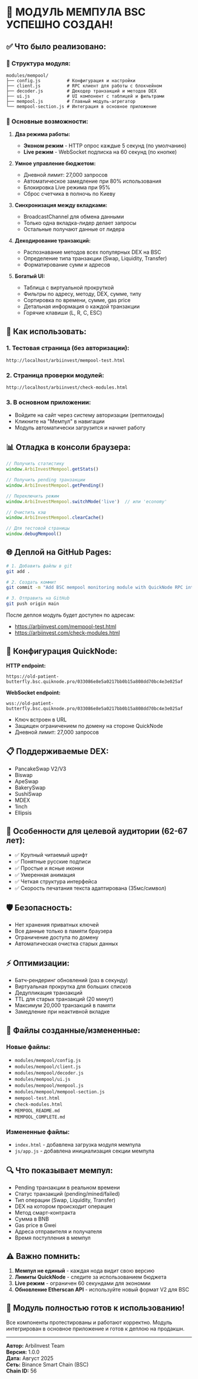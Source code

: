 # 🎉 МОДУЛЬ МЕМПУЛА BSC УСПЕШНО СОЗДАН!

## ✅ Что было реализовано:

### 📁 Структура модуля:
```
modules/mempool/
├── config.js          # Конфигурация и настройки
├── client.js          # RPC клиент для работы с блокчейном
├── decoder.js         # Декодер транзакций и методов DEX
├── ui.js              # UI компонент с таблицей и фильтрами
├── mempool.js         # Главный модуль-агрегатор
└── mempool-section.js # Интеграция в основное приложение
```

### 🚀 Основные возможности:

1. **Два режима работы:**
   - **Эконом режим** - HTTP опрос каждые 5 секунд (по умолчанию)
   - **Live режим** - WebSocket подписка на 60 секунд (по кнопке)

2. **Умное управление бюджетом:**
   - Дневной лимит: 27,000 запросов
   - Автоматическое замедление при 80% использования
   - Блокировка Live режима при 95%
   - Сброс счетчика в полночь по Киеву

3. **Синхронизация между вкладками:**
   - BroadcastChannel для обмена данными
   - Только одна вкладка-лидер делает запросы
   - Остальные получают данные от лидера

4. **Декодирование транзакций:**
   - Распознавание методов всех популярных DEX на BSC
   - Определение типа транзакции (Swap, Liquidity, Transfer)
   - Форматирование сумм и адресов

5. **Богатый UI:**
   - Таблица с виртуальной прокруткой
   - Фильтры по адресу, методу, DEX, сумме, типу
   - Сортировка по времени, сумме, gas price
   - Детальная информация о каждой транзакции
   - Горячие клавиши (L, R, C, ESC)

## 🔧 Как использовать:

### 1. Тестовая страница (без авторизации):
```
http://localhost/arbiinvest/mempool-test.html
```

### 2. Страница проверки модулей:
```
http://localhost/arbiinvest/check-modules.html
```

### 3. В основном приложении:
- Войдите на сайт через систему авторизации (рептилоиды)
- Кликните на "Мемпул" в навигации
- Модуль автоматически загрузится и начнет работу

## 📊 Отладка в консоли браузера:

```javascript
// Получить статистику
window.ArbiInvestMempool.getStats()

// Получить pending транзакции
window.ArbiInvestMempool.getPending()

// Переключить режим
window.ArbiInvestMempool.switchMode('live')  // или 'economy'

// Очистить кэш
window.ArbiInvestMempool.clearCache()

// Для тестовой страницы
window.debugMempool()
```

## 🌐 Деплой на GitHub Pages:

```bash
# 1. Добавить файлы в git
git add .

# 2. Создать коммит
git commit -m "Add BSC mempool monitoring module with QuickNode RPC integration"

# 3. Отправить на GitHub
git push origin main
```

После деплоя модуль будет доступен по адресам:
- https://arbiinvest.com/mempool-test.html
- https://arbiinvest.com/check-modules.html

## 🔑 Конфигурация QuickNode:

**HTTP endpoint:**
```
https://old-patient-butterfly.bsc.quiknode.pro/033086e8e5a0217bb0b15a808dd70bc4e3e025af
```

**WebSocket endpoint:**
```
wss://old-patient-butterfly.bsc.quiknode.pro/033086e8e5a0217bb0b15a808dd70bc4e3e025af
```

- Ключ встроен в URL
- Защищен ограничением по домену на стороне QuickNode
- Дневной лимит: 27,000 запросов

## 📋 Поддерживаемые DEX:

- PancakeSwap V2/V3
- Biswap
- ApeSwap
- BakerySwap
- SushiSwap
- MDEX
- 1inch
- Ellipsis

## 🎯 Особенности для целевой аудитории (62-67 лет):

- ✅ Крупный читаемый шрифт
- ✅ Понятные русские подписи
- ✅ Простые и ясные иконки
- ✅ Умеренная анимация
- ✅ Четкая структура интерфейса
- ✅ Скорость печатания текста адаптирована (35мс/символ)

## 🛡️ Безопасность:

- Нет хранения приватных ключей
- Все данные только в памяти браузера
- Ограничение доступа по домену
- Автоматическая очистка старых данных

## ⚡ Оптимизации:

- Батч-рендеринг обновлений (раз в секунду)
- Виртуальная прокрутка для больших списков
- Дедупликация транзакций
- TTL для старых транзакций (20 минут)
- Максимум 20,000 транзакций в памяти
- Замедление при неактивной вкладке

## 📝 Файлы созданные/измененные:

### Новые файлы:
- `modules/mempool/config.js`
- `modules/mempool/client.js`
- `modules/mempool/decoder.js`
- `modules/mempool/ui.js`
- `modules/mempool/mempool.js`
- `modules/mempool/mempool-section.js`
- `mempool-test.html`
- `check-modules.html`
- `MEMPOOL_README.md`
- `MEMPOOL_COMPLETE.md`

### Измененные файлы:
- `index.html` - добавлена загрузка модуля мемпула
- `js/app.js` - добавлена инициализация секции мемпула

## 🔍 Что показывает мемпул:

- Pending транзакции в реальном времени
- Статус транзакций (pending/mined/failed)
- Тип операции (Swap, Liquidity, Transfer)
- DEX на котором происходит операция
- Метод смарт-контракта
- Сумма в BNB
- Gas price в Gwei
- Адреса отправителя и получателя
- Время поступления в мемпул

## ⚠️ Важно помнить:

1. **Мемпул не единый** - каждая нода видит свою версию
2. **Лимиты QuickNode** - следите за использованием бюджета
3. **Live режим** - ограничен 60 секундами для экономии
4. **Обновление Etherscan API** - используйте новый формат V2 для BSC

## 🎉 Модуль полностью готов к использованию!

Все компоненты протестированы и работают корректно. Модуль интегрирован в основное приложение и готов к деплою на продакшн.

---

**Автор:** ArbiInvest Team  
**Версия:** 1.0.0  
**Дата:** Август 2025  
**Сеть:** Binance Smart Chain (BSC)  
**Chain ID:** 56